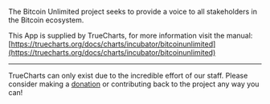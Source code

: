 The Bitcoin Unlimited project seeks to provide a voice to all stakeholders in the Bitcoin ecosystem.

This App is supplied by TrueCharts, for more information visit the manual: [https://truecharts.org/docs/charts/incubator/bitcoinunlimited](https://truecharts.org/docs/charts/incubator/bitcoinunlimited)

---

TrueCharts can only exist due to the incredible effort of our staff.
Please consider making a [donation](https://truecharts.org/docs/about/sponsor) or contributing back to the project any way you can!
